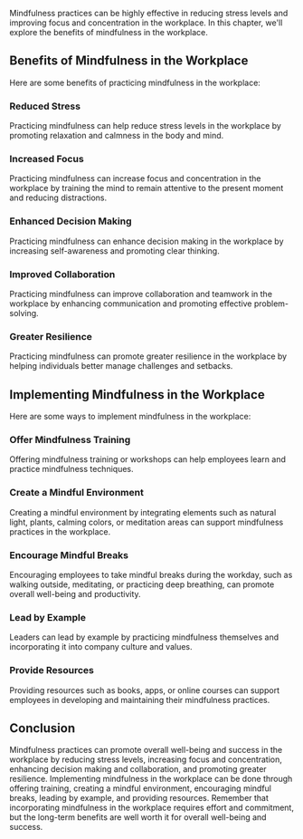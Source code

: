 
Mindfulness practices can be highly effective in reducing stress levels and improving focus and concentration in the workplace. In this chapter, we'll explore the benefits of mindfulness in the workplace.

Benefits of Mindfulness in the Workplace
----------------------------------------

Here are some benefits of practicing mindfulness in the workplace:

### Reduced Stress

Practicing mindfulness can help reduce stress levels in the workplace by promoting relaxation and calmness in the body and mind.

### Increased Focus

Practicing mindfulness can increase focus and concentration in the workplace by training the mind to remain attentive to the present moment and reducing distractions.

### Enhanced Decision Making

Practicing mindfulness can enhance decision making in the workplace by increasing self-awareness and promoting clear thinking.

### Improved Collaboration

Practicing mindfulness can improve collaboration and teamwork in the workplace by enhancing communication and promoting effective problem-solving.

### Greater Resilience

Practicing mindfulness can promote greater resilience in the workplace by helping individuals better manage challenges and setbacks.

Implementing Mindfulness in the Workplace
-----------------------------------------

Here are some ways to implement mindfulness in the workplace:

### Offer Mindfulness Training

Offering mindfulness training or workshops can help employees learn and practice mindfulness techniques.

### Create a Mindful Environment

Creating a mindful environment by integrating elements such as natural light, plants, calming colors, or meditation areas can support mindfulness practices in the workplace.

### Encourage Mindful Breaks

Encouraging employees to take mindful breaks during the workday, such as walking outside, meditating, or practicing deep breathing, can promote overall well-being and productivity.

### Lead by Example

Leaders can lead by example by practicing mindfulness themselves and incorporating it into company culture and values.

### Provide Resources

Providing resources such as books, apps, or online courses can support employees in developing and maintaining their mindfulness practices.

Conclusion
----------

Mindfulness practices can promote overall well-being and success in the workplace by reducing stress levels, increasing focus and concentration, enhancing decision making and collaboration, and promoting greater resilience. Implementing mindfulness in the workplace can be done through offering training, creating a mindful environment, encouraging mindful breaks, leading by example, and providing resources. Remember that incorporating mindfulness in the workplace requires effort and commitment, but the long-term benefits are well worth it for overall well-being and success.
